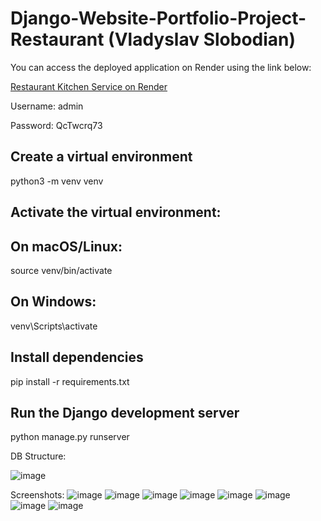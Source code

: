 # Django-Website-Portfolio-Project-Restaurant (Vladyslav Slobodian)


You can access the deployed application on Render using the link below:

[Restaurant Kitchen Service on Render](https://restaurant-kitchen-service-u970.onrender.com)

Username: admin

Password: QcTwcrq73

## Create a virtual environment
python3 -m venv venv

## Activate the virtual environment:

## On macOS/Linux:
source venv/bin/activate

## On Windows:
venv\Scripts\activate

## Install dependencies
pip install -r requirements.txt

## Run the Django development server
python manage.py runserver

DB Structure:

![image](https://github.com/user-attachments/assets/1356335a-ddb7-4f82-935e-20d9feae5b86)

Screenshots:
![image](https://github.com/user-attachments/assets/3015728e-3324-409f-aa97-346843099224)
![image](https://github.com/user-attachments/assets/21c2160e-a0d7-44fc-ae39-4f9db1f700fd)
![image](https://github.com/user-attachments/assets/ded2cc5d-61c0-47f3-8b19-62d953daca1c)
![image](https://github.com/user-attachments/assets/bc8d3b9a-bab3-4a33-8e1f-c2aeeabd11e0)
![image](https://github.com/user-attachments/assets/5bd39b24-16c0-49a1-891f-4e42e97fa420)
![image](https://github.com/user-attachments/assets/7af7ea22-f0a3-491e-a144-4b03fa7ea406)
![image](https://github.com/user-attachments/assets/2fdd8397-469c-4d9d-b2d7-801b2ad9a54f)
![image](https://github.com/user-attachments/assets/c93aed2d-cac7-4ccb-8e78-b8fe2653c09a)

